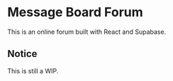 # Message Board Forum

This is an online forum built with React and Supabase.

## Notice

This is still a WIP.